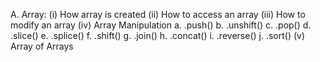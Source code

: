 A. Array: (i)   How array is created
          (ii)  How to access an array
          (iii) How to modify an array
          (iv)  Array Manipulation
                    a. .push()
                    b. .unshift()
                    c. .pop()
                    d. .slice()
                    e. .splice()
                    f. .shift()
                    g. .join()
                    h. .concat()
                    i. .reverse()
                    j. .sort()
          (v)   Array of Arrays